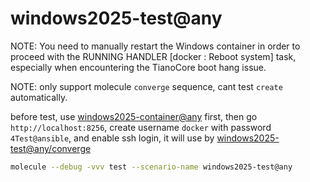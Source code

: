 # windows2025-test@any

NOTE: You need to manually restart the Windows container in order to proceed with the RUNNING HANDLER [docker : Reboot system] task, especially when encountering the TianoCore boot hang issue.

NOTE: only support molecule `converge` sequence, cant test `create` automatically.

before test, use [windows2025-container@any](../windows2025-container@any/README.md) first,
then go `http://localhost:8256`, create username `docker` with password `4Test@ansible`,
and enable ssh login, it will use by [windows2025-test@any/converge](../windows2025-test@any/converge.yml)

```bash
molecule --debug -vvv test --scenario-name windows2025-test@any
```
